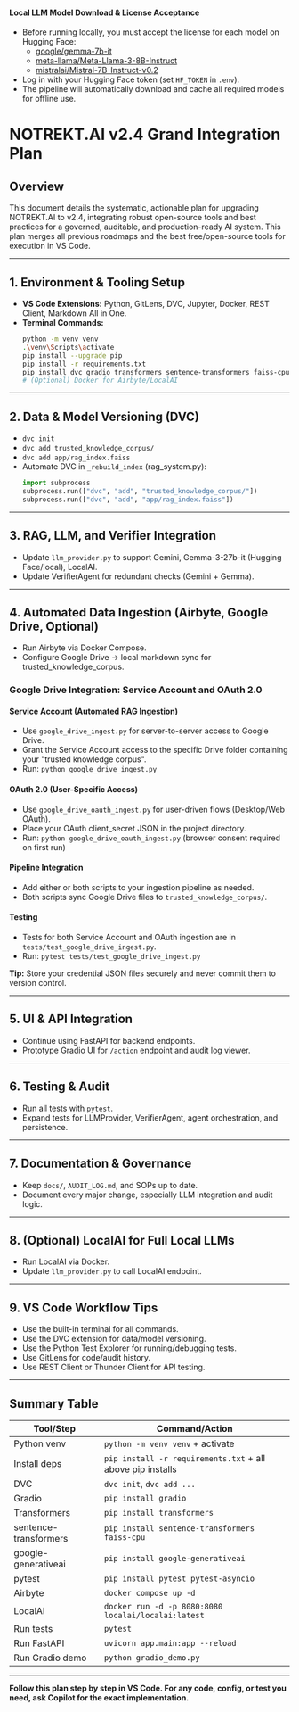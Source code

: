 #### Local LLM Model Download & License Acceptance
- Before running locally, you must accept the license for each model on Hugging Face:
  - [google/gemma-7b-it](https://huggingface.co/google/gemma-7b-it)
  - [meta-llama/Meta-Llama-3-8B-Instruct](https://huggingface.co/meta-llama/Meta-Llama-3-8B-Instruct)
  - [mistralai/Mistral-7B-Instruct-v0.2](https://huggingface.co/mistralai/Mistral-7B-Instruct-v0.2)
- Log in with your Hugging Face token (set `HF_TOKEN` in `.env`).
- The pipeline will automatically download and cache all required models for offline use.
# NOTREKT.AI v2.4 Grand Integration Plan

## Overview
This document details the systematic, actionable plan for upgrading NOTREKT.AI to v2.4, integrating robust open-source tools and best practices for a governed, auditable, and production-ready AI system. This plan merges all previous roadmaps and the best free/open-source tools for execution in VS Code.

---

## 1. Environment & Tooling Setup
- **VS Code Extensions:** Python, GitLens, DVC, Jupyter, Docker, REST Client, Markdown All in One.
- **Terminal Commands:**
  ```sh
  python -m venv venv
  .\venv\Scripts\activate
  pip install --upgrade pip
  pip install -r requirements.txt
  pip install dvc gradio transformers sentence-transformers faiss-cpu google-generativeai pytest pytest-asyncio
  # (Optional) Docker for Airbyte/LocalAI
  ```

---

## 2. Data & Model Versioning (DVC)
- `dvc init`
- `dvc add trusted_knowledge_corpus/`
- `dvc add app/rag_index.faiss`
- Automate DVC in `_rebuild_index` (rag_system.py):
  ```python
  import subprocess
  subprocess.run(["dvc", "add", "trusted_knowledge_corpus/"])
  subprocess.run(["dvc", "add", "app/rag_index.faiss"])
  ```

---

## 3. RAG, LLM, and Verifier Integration
- Update `llm_provider.py` to support Gemini, Gemma-3-27b-it (Hugging Face/local), LocalAI.
- Update VerifierAgent for redundant checks (Gemini + Gemma).

---



## 4. Automated Data Ingestion (Airbyte, Google Drive, Optional)
- Run Airbyte via Docker Compose.
- Configure Google Drive → local markdown sync for trusted_knowledge_corpus.

### Google Drive Integration: Service Account and OAuth 2.0

#### Service Account (Automated RAG Ingestion)
- Use `google_drive_ingest.py` for server-to-server access to Google Drive.
- Grant the Service Account access to the specific Drive folder containing your "trusted knowledge corpus".
- Run: `python google_drive_ingest.py`

#### OAuth 2.0 (User-Specific Access)
- Use `google_drive_oauth_ingest.py` for user-driven flows (Desktop/Web OAuth).
- Place your OAuth client_secret JSON in the project directory.
- Run: `python google_drive_oauth_ingest.py` (browser consent required on first run)

#### Pipeline Integration
- Add either or both scripts to your ingestion pipeline as needed.
- Both scripts sync Google Drive files to `trusted_knowledge_corpus/`.

#### Testing
- Tests for both Service Account and OAuth ingestion are in `tests/test_google_drive_ingest.py`.
- Run: `pytest tests/test_google_drive_ingest.py`

**Tip:** Store your credential JSON files securely and never commit them to version control.

---

## 5. UI & API Integration
- Continue using FastAPI for backend endpoints.
- Prototype Gradio UI for `/action` endpoint and audit log viewer.

---

## 6. Testing & Audit
- Run all tests with `pytest`.
- Expand tests for LLMProvider, VerifierAgent, agent orchestration, and persistence.

---

## 7. Documentation & Governance
- Keep `docs/`, `AUDIT_LOG.md`, and SOPs up to date.
- Document every major change, especially LLM integration and audit logic.

---

## 8. (Optional) LocalAI for Full Local LLMs
- Run LocalAI via Docker.
- Update `llm_provider.py` to call LocalAI endpoint.

---

## 9. VS Code Workflow Tips
- Use the built-in terminal for all commands.
- Use the DVC extension for data/model versioning.
- Use the Python Test Explorer for running/debugging tests.
- Use GitLens for code/audit history.
- Use REST Client or Thunder Client for API testing.

---

## Summary Table
| Tool/Step         | Command/Action                                                                 |
|-------------------|-------------------------------------------------------------------------------|
| Python venv       | `python -m venv venv` + activate                                              |
| Install deps      | `pip install -r requirements.txt` + all above pip installs                    |
| DVC               | `dvc init`, `dvc add ...`                                                     |
| Gradio            | `pip install gradio`                                                          |
| Transformers      | `pip install transformers`                                                    |
| sentence-transformers | `pip install sentence-transformers faiss-cpu`                             |
| google-generativeai | `pip install google-generativeai`                                           |
| pytest            | `pip install pytest pytest-asyncio`                                           |
| Airbyte           | `docker compose up -d`                                                        |
| LocalAI           | `docker run -d -p 8080:8080 localai/localai:latest`                           |
| Run tests         | `pytest`                                                                      |
| Run FastAPI       | `uvicorn app.main:app --reload`                                               |
| Run Gradio demo   | `python gradio_demo.py`                                                       |

---

**Follow this plan step by step in VS Code. For any code, config, or test you need, ask Copilot for the exact implementation.**
